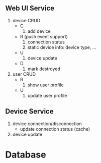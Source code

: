 

## Web UI Service
1. device CRUD
   - C
      1. add device
   - R (push event support)
      1. connection status
      1. static device info: device type, ...
   - U
      1. device update
   - D
      1. mark destroyed
1. user CRUD
   - R
      1. show user profile
   - U
      1. update user profile

## Device Service
1. device connection/disconnection
   - update connection status (cache)
1. device update

# Database
